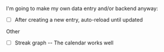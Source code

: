 I'm going to make my own data entry and/or backend anyway:
- [ ] After creating a new entry, auto-reload until updated

Other
- [ ] Streak graph -- The calendar works well
